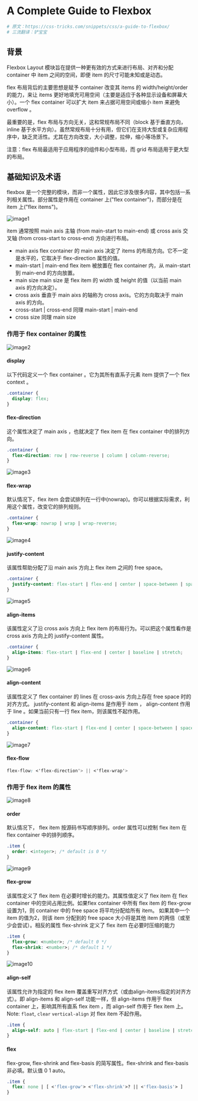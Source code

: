 # A Complete Guide to Flexbox
```bash
# 原文：https://css-tricks.com/snippets/css/a-guide-to-flexbox/
# 三流翻译：铲宝宝
```

## 背景

Flexbox Layout 模块旨在提供一种更有效的方式来进行布局、对齐和分配 container 中 item 之间的空间，即便 item 的尺寸可能未知或是动态。

flex 布局背后的主要思想是赋予 container 改变其 items 的 width/height/order 的能力，来让 items 更好地填充可用空间（主要是适应于各种显示设备和屏幕大小）。一个 flex container 可以扩大 item 来占据可用空间或缩小 item 来避免 overflow 。

最重要的是，flex 布局与方向无关，这和常规布局不同（block 基于垂直方向，inline 基于水平方向）。虽然常规布局十分有用，但它们在支持大型或复杂应用程序中，缺乏灵活性。尤其在方向改变，大小调整，拉伸，缩小等场景下。

注意：flex 布局最适用于应用程序的组件和小型布局，而 grid 布局适用于更大型的布局。

## 基础知识及术语

flexbox 是一个完整的模块，而非一个属性，因此它涉及很多内容，其中包括一系列相关属性。部分属性是作用在 container 上("flex container")，而部分是在 item 上("flex items")。

![image1](./assets/1.png)

item 通常按照 main axis 主轴 (from main-start to main-end) 或 cross axis 交叉轴 (from cross-start to cross-end) 方向进行布局。

- main axis
  flex container 的 main axis 决定了 items 的布局方向。它不一定是水平的，它取决于 flex-direction 属性的值。
- main-start | main-end
  flex item 被放置在 flex container 内，从 main-start 到 main-end 的方向放置。
- main size
  main size 是 flex item 的 width 或 height 的值（以当前 main axis 的方向决定）。
- cross axis
  垂直于 main aixs 的轴称为 cross axis。它的方向取决于 main axis 的方向。
- cross-start | cross-end
  同理 main-start | main-end
- cross size
  同理 main size

### 作用于 flex container 的属性

![image2](./assets/2.svg)

#### display

以下代码定义一个 flex container 。它为其所有直系子元素 item 提供了一个 flex context 。

```css
.container {
  display: flex;
}
```

#### flex-direction

这个属性决定了 main axis ，也就决定了 flex item 在 flex container 中的排列方向。

```css
.container {
  flex-direction: row | row-reverse | column | column-reverse;
}
```

![image3](./assets/3.svg)

#### flex-wrap

默认情况下，flex item 会尝试排列在一行中(nowrap)。你可以根据实际需求，利用这个属性，改变它的排列规则。

```css
.container {
  flex-wrap: nowrap | wrap | wrap-reverse;
}
```

![image4](./assets/4.svg)

#### justify-content

该属性帮助分配了沿 main axis 方向上 flex item 之间的 free space。

```css
.container {
  justify-content: flex-start | flex-end | center | space-between | space-around | space-evenly;
}
```

![image5](./assets/5.svg)

#### align-items

该属性定义了沿 cross axis 方向上 flex item 的布局行为。可以把这个属性看作是 cross axis 方向上的 justify-content 属性。

```css
.container {
  align-items: flex-start | flex-end | center | baseline | stretch;
}
```

![image6](./assets/6.svg)

#### align-content

该属性定义了 flex container 的 lines 在 cross-axis 方向上存在 free space 时的对齐方式。 justify-content 和 align-items 是作用于 item ， align-content 作用于 line 。如果当前只有一行 flex item，则该属性不起作用。

```css
.container {
  align-content: flex-start | flex-end | center | space-between | space-around | stretch;
}
```

![image7](./assets/7.svg)

#### flex-flow

```css
flex-flow: <'flex-direction'> || <'flex-wrap'>
```

### 作用于 flex item 的属性

![image8](./assets/8.svg)

#### order

默认情况下， flex item 按源码书写顺序排列。order 属性可以控制 flex item 在 flex container 中的排列顺序。

```css
.item {
  order: <integer>; /* default is 0 */
}
```

![image9](./assets/9.svg)

#### flex-grow

该属性定义了 flex item 在必要时增长的能力。其属性值定义了 flex item 在 flex container 中的空间占用比例。如果flex container 中所有 flex item 的 flex-grow 设置为1，则 container 中的 free space 将平均分配给所有 item。 如果其中一个 item 的值为2，则该 item 分配到的 free space 大小将是其他 item 的两倍（或至少会尝试）。相反的属性  flex-shrink 定义了 flex item 在必要时压缩的能力 

```css
.item {
  flex-grow: <number>; /* default 0 */
  flex-shrink: <number>; /* default 1 */
}
```

![image10](./assets/10.svg)

#### align-self

该属性允许为指定的 flex item 覆盖重写对齐方式（或由align-items指定的对齐方式）。即 align-items 和 align-self 功能一样，但 align-items 作用于 flex container 上，影响其所有直系 flex item ，而 align-self 作用于 flex item 上。Note: `float`, `clear` `vertical-align` 对 flex item 不起作用。

```css
.item {
  align-self: auto | flex-start | flex-end | center | baseline | stretch;
}
```

#### flex

flex-grow, flex-shrink and flex-basis 的简写属性。flex-shrink and flex-basis 非必填。默认值 0 1 auto。

```css
.item {
  flex: none | [ <'flex-grow'> <'flex-shrink'>? || <'flex-basis'> ]
}
```
